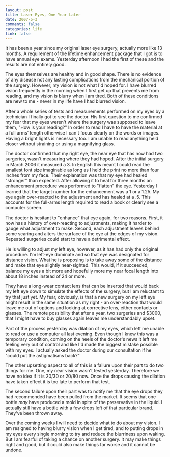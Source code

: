 ```yaml
--- 
layout: post
title: Laser Eyes, One Year Later
date: 2007-5-3
comments: false
categories: life
link: false
---
```

It has been a year since my original laser eye surgery, actually more like 13 months.  A requirement of the lifetime enhancement package that I got is to have annual eye exams.  Yesterday afternoon I had the first of these and the results are not entirely good.

The eyes themselves are healthy and in good shape.  There is no evidence of any disease not any lasting complications from the mechanical portion of the surgery.  However, my vision is not what I'd hoped for.  I have blurred vision frequently in the morning when I first get up that prevents me from reading, and my vision is blurry when I am tired.  Both of these conditions are new to me - never in my life have I had blurred vision.

After a whole series of tests and measurements performed on my eyes by a technician I finally got to see the doctor.  His first question to me confirmed my fear that my eyes weren't where the surgery was supposed to leave them, "How is your reading?"  In order to read I have to have the material at a full arms' length otherwise I can't focus clearly on the words or images.  Having a bright lights is necessary too.  I am unable to read anything held closer without straining or using a magnifying glass.

The doctor confirmed that my right eye, the near eye that has now had two surgeries, wasn't measuring where they had hoped.  After the initial surgery in March 2006 it measured a 3.  In English this meant I could read the smallest font size imaginable as long as I held the print no more than four inches from my face.  Their explanation was that my eye had healed "stronger" than expected.  After allowing it to heal for three months an enhancement procedure was performed to "flatten" the eye.  Yesterday I learned that the target number for the enhancement was a 1 or a 1.25.  My eye again over-reacted to the adjustment and has healed at a .5.  This accounts for the full-arms length required to read a book or clearly see a computer screen.

The doctor is hesitant to "enhance" that eye again, for two reasons.  First, it now has a history of over-reacting to adjustments, making it harder to gauge what adjustment to make.  Second, each adjustment leaves behind some scaring and alters the surface of the eye at the edges of my vision.  Repeated surgeries could start to have a detrimental effect.

He is willing to adjust my left eye, however, as it has had only the original procedure.  I'm left-eye dominate and so that eye was designated for distance vision.  What he is proposing is to take away some of the distance and make that eye slightly near-sighted.  This would, if it succeeded, balance my eyes a bit more and hopefully more my near focal length into about 18 inches instead of 24 or more.

They have a long-wear contact lens that can be inserted that would back my left eye down to simulate the effects of the surgery, but I am reluctant to try that just yet.  My fear, obviously, is that a new surgery on my left eye might result in the same situation as my right - an over-reaction that would leave me out of options and looking at corrective lens, either contacts or glasses.  The remote possibility that after a year, two surgeries and $3000, that I might have to buy glasses again leaves me understandably upset.

Part of the process yesterday was dilation of my eyes, which left me unable to read or use a computer all last evening.  Even though I knew this was a temporary condition, coming on the heels of the doctor's news it left me feeling very out of control and like I'd made the biggest mistake possible with my eyes.  I actually asked the doctor during our consultation if he "could put the astigmatisms back?"

The other upsetting aspect to all of this is a failure upon their part to do two things for me.  One, my near vision wasn't tested yesterday.  Therefore we have no idea if it is 20/30 or 20/80 now.  Once the drops causing the dilation have taken effect it is too late to perform that test.

The second failure upon their part was to notify me that the eye drops they had recommended have been pulled from the market.  It seems that one bottle <em>may</em> have produced a mold in spite of the preservative in the liquid.  I actually still have a bottle with a few drops left of that particular brand.  They've been thrown away.

Over the coming weeks I will need to decide what to do about my vision.  I am resigned to having blurry vision when I get tired, and to putting drops in my eyes every single morning to try and reduce the blurriness upon waking.  But I am fearful of taking a chance on another surgery.  It may make things right and good, but it could also make things far worse and it cannot be undone.
